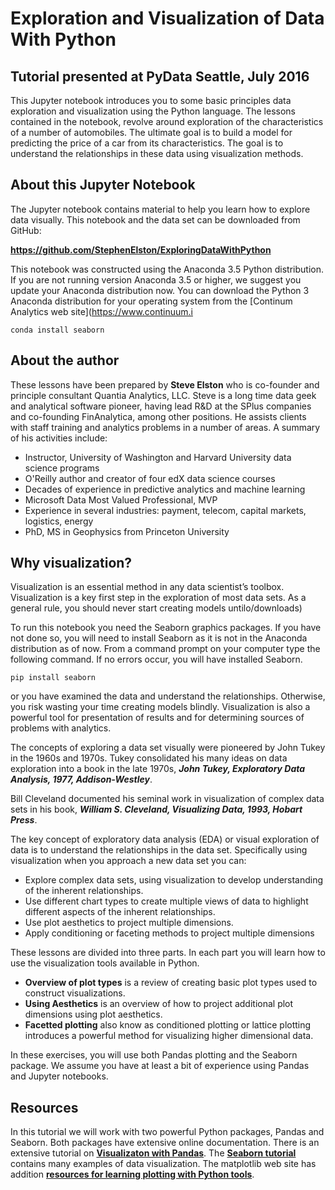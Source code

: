 # Exploration and Visualization of Data With Python

## Tutorial presented at PyData Seattle, July 2016  

This Jupyter notebook introduces you to some basic principles data exploration and visualization using the Python language. The lessons contained in the notebook, revolve around exploration of the characteristics of a number of automobiles. The ultimate goal is to build a model for predicting the price of a car from its characteristics. The goal is to understand the relationships in these data using visualization methods. 

## About this Jupyter Notebook
The Jupyter notebook contains material to help you learn how to explore data visually. This notebook and the data set can be downloaded from GitHub:

**https://github.com/StephenElston/ExploringDataWithPython**  

This notebook was constructed using the Anaconda 3.5 Python distribution. If you are not running version Anaconda 3.5 or higher, we suggest you update your Anaconda distribution now.  You can download the Python 3 Anaconda distribution for your operating system from the [Continum Analytics web site](https://www.continuum.i

``conda install seaborn``


## About the author

These lessons have been prepared by **Steve Elston** who is co-founder and principle consultant Quantia Analytics, LLC. Steve is a long time data geek and analytical software pioneer, having lead R&D at the SPlus companies and co-founding FinAnalytica, among other positions. He assists clients with staff training and analytics problems in a number of areas. A summary of his activities include:  

- Instructor, University of Washington and Harvard University data science programs
- O'Reilly author and creator of four edX data science courses
- Decades of experience in predictive analytics and machine learning 
- Microsoft Data Most Valued Professional, MVP
- Experience in several industries: payment, telecom, capital markets, logistics, energy
- PhD, MS in Geophysics from Princeton University

## Why visualization?

Visualization is an essential method in any data scientist’s toolbox. Visualization is a key first step in the exploration of most data sets. As a general rule, you should never start creating models untilo/downloads)

To run this notebook you need the Seaborn graphics packages. If you have not done so, you will need to install Seaborn as it is not in the Anaconda distribution as of now. From a command prompt on your computer type the following command. If no errors occur, you will have installed Seaborn.

``pip install seaborn``

or you have examined the data and understand the relationships. Otherwise, you risk wasting your time creating models blindly. Visualization is also a powerful tool for presentation of results and for determining sources of problems with analytics. 

The concepts of exploring a data set visually were pioneered by John Tukey in the 1960s and 1970s. Tukey consolidated his many ideas on data exploration into a book in the late 1970s, ***John Tukey, Exploratory Data Analysis, 1977, Addison-Westley***.

Bill Cleveland documented his seminal work in visualization of complex data sets in his book, ***William S. Cleveland, Visualizing Data, 1993, Hobart Press***.

The key concept of exploratory data analysis (EDA) or visual exploration of data is to understand the relationships in the data set. Specifically using visualization when you approach a new data set you can:

- Explore complex data sets, using visualization to develop understanding of the inherent relationships.
- Use different chart types to create multiple views of data to highlight different aspects of the inherent relationships.
- Use plot aesthetics to project multiple dimensions. 
- Apply conditioning or faceting methods to project multiple dimensions



These lessons are divided into three parts. In each part you will learn how to use the visualization tools available in Python.

- **Overview of plot types** is a review of creating basic plot types used to construct visualizations.
- **Using Aesthetics** is an overview of how to project additional plot dimensions using plot aesthetics.
- **Facetted plotting** also know as conditioned plotting or lattice plotting introduces a powerful method for visualizing higher dimensional data. 

In these exercises, you will use both Pandas plotting and the Seaborn package. We assume you have at least a bit of experience using Pandas and Jupyter notebooks.  


## Resources

In this tutorial we will work with two powerful Python packages, Pandas and Seaborn. Both packages have extensive online documentation. There is an extensive tutorial on [**Visualizaton with Pandas**](http://pandas.pydata.org/pandas-docs/version/0.18.0/visualization.html).  The [**Seaborn tutorial**](https://stanford.edu/~mwaskom/software/seaborn/tutorial.html) contains many examples of data visualization. The matplotlib web site has addition [**resources for learning plotting with Python tools**](http://matplotlib.org/resources/index.html).

